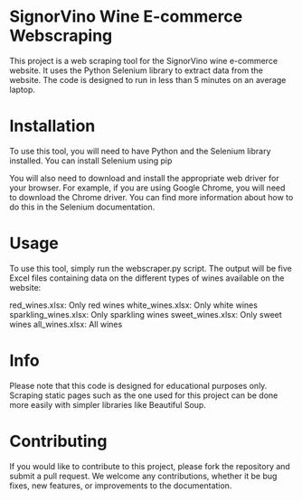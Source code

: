 # SignorVino Wine E-commerce Webscraping

This project is a web scraping tool for the SignorVino wine e-commerce website. It uses the Python Selenium library to extract data from the website. The code is designed to run in less than 5 minutes on an average laptop.

# Installation

To use this tool, you will need to have Python and the Selenium library installed. You can install Selenium using pip

You will also need to download and install the appropriate web driver for your browser. For example, if you are using Google Chrome, you will need to download the Chrome driver. You can find more information about how to do this in the Selenium documentation.

# Usage

To use this tool, simply run the webscraper.py script. The output will be five Excel files containing data on the different types of wines available on the website:

red_wines.xlsx: Only red wines
white_wines.xlsx: Only white wines
sparkling_wines.xlsx: Only sparkling wines
sweet_wines.xlsx: Only sweet wines
all_wines.xlsx: All wines

# Info

Please note that this code is designed for educational purposes only. Scraping static pages such as the one used for this project can be done more easily with simpler libraries like Beautiful Soup.

 # Contributing

If you would like to contribute to this project, please fork the repository and submit a pull request. We welcome any contributions, whether it be bug fixes, new features, or improvements to the documentation.
